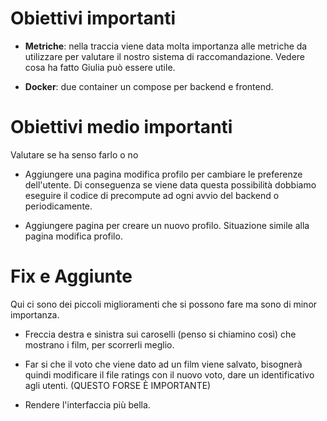 # Obiettivi importanti

- **Metriche**: nella traccia viene data molta importanza alle metriche da utilizzare per valutare il nostro sistema di raccomandazione. Vedere cosa ha fatto Giulia può essere utile.

- **Docker**: due container un compose per backend e frontend.

# Obiettivi medio importanti
Valutare se ha senso farlo o no

- Aggiungere una pagina modifica profilo per cambiare le preferenze dell'utente. Di conseguenza se viene data questa possibilità dobbiamo eseguire il codice di precompute ad ogni avvio del backend o periodicamente.

- Aggiungere pagina per creare un nuovo profilo. Situazione simile alla pagina modifica profilo.

# Fix e Aggiunte
Qui ci sono dei piccoli miglioramenti che si possono fare ma sono di minor importanza.

- Freccia destra e sinistra sui caroselli (penso si chiamino così) che mostrano i film, per scorrerli meglio.

- Far si che il voto che viene dato ad un film viene salvato, bisognerà quindi modificare il file ratings con il nuovo voto, dare un identificativo agli utenti. (QUESTO FORSE È IMPORTANTE)

- Rendere l'interfaccia più bella. 